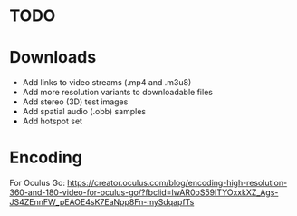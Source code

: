 TODO
====

# Downloads

- Add links to video streams (.mp4 and .m3u8)
- Add more resolution variants to downloadable files
- Add stereo (3D) test images
- Add spatial audio (.obb) samples
- Add hotspot set


# Encoding

For Oculus Go:
https://creator.oculus.com/blog/encoding-high-resolution-360-and-180-video-for-oculus-go/?fbclid=IwAR0oS59ITYOxxkXZ_Ags-JS4ZEnnFW_pEAOE4sK7EaNpp8Fn-mySdqapfTs



